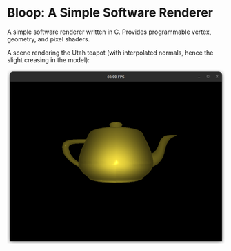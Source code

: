 # Bloop: A Simple Software Renderer

A simple software renderer written in C. Provides programmable vertex, geometry, and pixel shaders.

A scene rendering the Utah teapot (with interpolated normals, hence the slight creasing in the model):

![Utah teapot scene](images/teapot.png)
